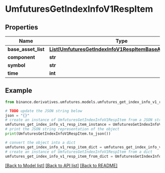 # UmfuturesGetIndexInfoV1RespItem


## Properties

Name | Type | Description | Notes
------------ | ------------- | ------------- | -------------
**base_asset_list** | [**List[UmfuturesGetIndexInfoV1RespItemBaseAssetListInner]**](UmfuturesGetIndexInfoV1RespItemBaseAssetListInner.md) |  | [optional] 
**component** | **str** |  | [optional] 
**symbol** | **str** |  | [optional] 
**time** | **int** |  | [optional] 

## Example

```python
from binance.derivatives.umfutures.models.umfutures_get_index_info_v1_resp_item import UmfuturesGetIndexInfoV1RespItem

# TODO update the JSON string below
json = "{}"
# create an instance of UmfuturesGetIndexInfoV1RespItem from a JSON string
umfutures_get_index_info_v1_resp_item_instance = UmfuturesGetIndexInfoV1RespItem.from_json(json)
# print the JSON string representation of the object
print(UmfuturesGetIndexInfoV1RespItem.to_json())

# convert the object into a dict
umfutures_get_index_info_v1_resp_item_dict = umfutures_get_index_info_v1_resp_item_instance.to_dict()
# create an instance of UmfuturesGetIndexInfoV1RespItem from a dict
umfutures_get_index_info_v1_resp_item_from_dict = UmfuturesGetIndexInfoV1RespItem.from_dict(umfutures_get_index_info_v1_resp_item_dict)
```
[[Back to Model list]](../README.md#documentation-for-models) [[Back to API list]](../README.md#documentation-for-api-endpoints) [[Back to README]](../README.md)


